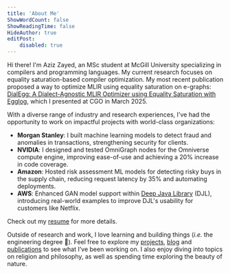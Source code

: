 ```yaml
---
title: 'About Me'
ShowWordCount: false
ShowReadingTime: false
HideAuthor: true
editPost:
    disabled: true
---
```

Hi there! I'm Aziz Zayed, an MSc student at McGill University specializing in compilers and programming languages.
My current research focuses on equality saturation-based compiler optimization.
My most recent publication proposed a way to optimize MLIR using equality saturation on e-graphs: [DialEgg: A Dialect-Agnostic MLIR Optimizer using Equality Saturation with Egglog](/publications/dialegg), which I presented at CGO in March 2025.

With a diverse range of industry and research experiences, I've had the opportunity to work on impactful projects with world-class organizations:

- **Morgan Stanley**: I built machine learning models to detect fraud and anomalies in transactions, strengthening security for clients.
- **NVIDIA**: I designed and tested OmniGraph nodes for the Omniverse compute engine, improving ease-of-use and achieving a 20% increase in code coverage.
- **Amazon**: Hosted risk assessment ML models for detecting risky buys in the supply chain, reducing request latency by 35% and automating deployments.
- **AWS**: Enhanced GAN model support within [Deep Java Library](https://github.com/deepjavalibrary) (DJL), introducing real-world examples to improve DJL's usability for customers like Netflix.

 Check out my [resume](/home/Abd-El-Aziz_Zayed.pdf) for more details.

Outside of research and work, I love learning and building things (*i.e.* the engineering degree 🙂). Feel free to explore my [projects](/projects), [blog](/blog) and [publications](/publications) to see what I’ve been working on. I also enjoy diving into topics on religion and philosophy, as well as spending time exploring the beauty of nature.
